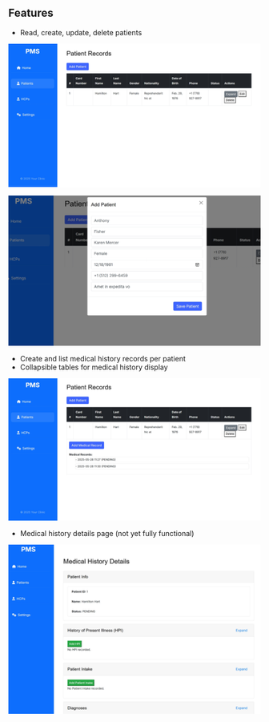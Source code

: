 ##  Features

-  Read, create, update, delete patients 


![alt text](Screenshot_28-5-2025_143235_127.0.0.1.jpeg)


![alt text](Screenshot_28-5-2025_14339_127.0.0.1.jpeg)


-  Create and list medical history records per patient
-  Collapsible tables for medical history display

![alt text](Screenshot_28-5-2025_143253_127.0.0.1.jpeg)


- Medical history details page (not yet fully functional)

![alt text](Screenshot_28-5-2025_143413_127.0.0.1.jpeg)